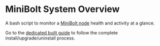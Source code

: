 # MiniBolt System Overview

A bash script to monitor a [MiniBolt node](https://github.com/minibolt-guide) health and activity at a glance.

Go to the [dedicated built guide](https://v2.minibolt.info/bonus-guides/system/system-overview) to follow the complete install/upgrade/uninstall process.
